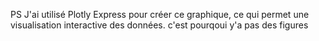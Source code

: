 PS J'ai utilisé Plotly Express pour créer ce graphique, ce qui permet une visualisation interactive des données. c'est pourqoui y'a pas des figures 
